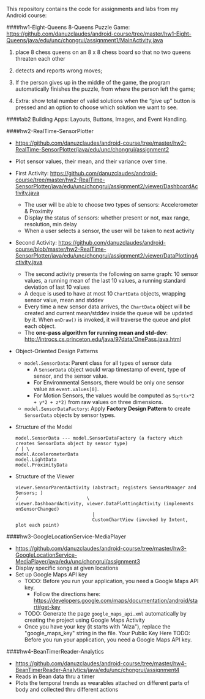 This repository contains the code for assignments and labs from my Android course:

####hw1-Eight-Queens
8-Queens Puzzle Game: https://github.com/danuzclaudes/android-course/tree/master/hw1-Eight-Queens/java/edu/unc/chongrui/assignment1/MainActivity.java

1. place 8 chess queens on an 8 x 8 chess board so that no two queens threaten each other

2. detects and reports wrong moves;

3. If the person gives up in the middle of the game, the program automatically finishes the puzzle, from where the person left the game;

4. Extra: show total number of valid solutions when the “give up” button is pressed and an option to choose which solution we want to see.

####lab2
Building Apps: Layouts, Buttons, Images, and Event Handling.

####hw2-RealTime-SensorPlotter
+ https://github.com/danuzclaudes/android-course/tree/master/hw2-RealTime-SensorPlotter/java/edu/unc/chongrui/assignment2
+ Plot sensor values, their mean, and their variance over time.
+ First Activity: https://github.com/danuzclaudes/android-course/tree/master/hw2-RealTime-SensorPlotter/java/edu/unc/chongrui/assignment2/viewer/DashboardActivity.java
  - The user will be able to choose two types of sensors: Accelerometer & Proximity
  - Display the status of sensors: whether present or not, max range, resolution, min delay
  - When a user selects a sensor, the user will be taken to next activity

+ Second Activity: https://github.com/danuzclaudes/android-course/blob/master/hw2-RealTime-SensorPlotter/java/edu/unc/chongrui/assignment2/viewer/DataPlottingActivity.java
  - The second activity presents the following on same graph: 10 sensor values, a running mean of the last 10 values, a running standard deviation of last 10 values
  - A deque is used to have at most 10 `ChartData` objects, wrapping sensor value, mean and stddev
  - Every time a new sensor data arrives, the `ChartData` object will be created and current mean/stddev inside the queue will be updated by it. When `onDraw()` is invoked, it will traverse the queue and plot each object.
  - The <b>one-pass algorithm for running mean and std-dev</b>: http://introcs.cs.princeton.edu/java/97data/OnePass.java.html

+ Object-Oriented Design Patterns
  - `model.SensorData`: Parent class for all types of sensor data
    - A `SensorData` object would wrap timestamp of event, type of sensor, and the sensor value.
    - For Environmental Sensors, there would be only one sensor value as `event.values[0]`.
    - For Motion Sensors, the values would be computed as `Sqrt(x*2 + y*2 + z*2)` from raw values on three dimensions.
  - `model.SensorDataFactory`: Apply <b>Factory Design Pattern</b> to create `SensorData` objects by sensor types.

+ Structure of the Model
    ```
    model.SensorData --- model.SensorDataFactory (a factory which creates SensorData object by sensor type)
    / | \
    model.AccelerometerData
    model.LightData
    model.ProximityData
    ```

+ Structure of the Viewer
    ```
    viewer.SensorParentActivity (abstract; registers SensorManager and Sensors; )
    /                         \
    viewer.DashboardActivity, viewer.DataPlottingActivity (implements onSensorChanged)
                                |
                                CustomChartView (invoked by Intent, plot each point)
    
    ````

####hw3-GoogleLocationService-MediaPlayer
+ https://github.com/danuzclaudes/android-course/tree/master/hw3-GoogleLocationService-MediaPlayer/java/edu/unc/chongrui/assignment3
+ Display specific songs at given locations
+ Set up Google Maps API key
  - TODO: Before you run your application, you need a Google Maps API key.
    + Follow the directions here: https://developers.google.com/maps/documentation/android/start#get-key
  - TODO: Generate the page `google_maps_api.xml` automatically by creating the project using Google Maps Activity
  - Once you have your key (it starts with "AIza"), replace the "google_maps_key" string in the file.
    <string name="google_maps_key" templateMergeStrategy="preserve" translatable="false">Your Public Key Here</string>    TODO: Before you run your application, you need a Google Maps API key.

####hw4-BeanTimerReader-Analytics
+ https://github.com/danuzclaudes/android-course/tree/master/hw4-BeanTimerReader-Analytics/java/edu/unc/chongrui/assignment4
+ Reads in Bean data thru a timer
+ Plots the temporal trends as wearables attached on different parts of body and collected thru different actions

